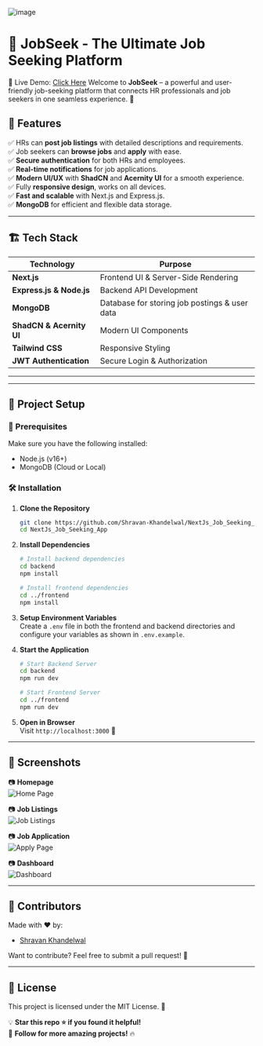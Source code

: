 ![image](https://github.com/user-attachments/assets/35c1b92c-ade3-459f-92b7-e73702c55e9f)

# 🚀 JobSeek - The Ultimate Job Seeking Platform

🚀 Live Demo: [Click Here](https://next-js-job-seeking-app-ddb1.vercel.app/) 
Welcome to **JobSeek** – a powerful and user-friendly job-seeking platform that connects HR professionals and job seekers in one seamless experience. 🎯


## 🌟 Features

✅ HRs can **post job listings** with detailed descriptions and requirements.  
✅ Job seekers can **browse jobs** and **apply** with ease.  
✅ **Secure authentication** for both HRs and employees.  
✅ **Real-time notifications** for job applications.  
✅ **Modern UI/UX** with **ShadCN** and **Acernity UI** for a smooth experience.  
✅ Fully **responsive design**, works on all devices.  
✅ **Fast and scalable** with Next.js and Express.js.  
✅ **MongoDB** for efficient and flexible data storage.  

---

## 🏗️ Tech Stack

| Technology   | Purpose      |
|-------------|-------------|
| **Next.js**  | Frontend UI & Server-Side Rendering |
| **Express.js & Node.js** | Backend API Development |
| **MongoDB**  | Database for storing job postings & user data |
| **ShadCN & Acernity UI** | Modern UI Components |
| **Tailwind CSS** | Responsive Styling |
| **JWT Authentication** | Secure Login & Authorization |

--- 

---

## 📂 Project Setup

### 🔧 Prerequisites
Make sure you have the following installed:
- Node.js (v16+)
- MongoDB (Cloud or Local)

### 🛠️ Installation
1. **Clone the Repository**
   ```sh
   git clone https://github.com/Shravan-Khandelwal/NextJs_Job_Seeking_App.git
   cd NextJs_Job_Seeking_App
   ```

2. **Install Dependencies**
   ```sh
   # Install backend dependencies
   cd backend
   npm install
   
   # Install frontend dependencies
   cd ../frontend
   npm install
   ```

3. **Setup Environment Variables**  
   Create a `.env` file in both the frontend and backend directories and configure your variables as shown in `.env.example`.

4. **Start the Application**
   ```sh
   # Start Backend Server
   cd backend
   npm run dev
   
   # Start Frontend Server
   cd ../frontend
   npm run dev
   ```

5. **Open in Browser**  
   Visit `http://localhost:3000` 🚀

---

## 📸 Screenshots

📷 **Homepage**  
![Home Page](#)

📷 **Job Listings**  
![Job Listings](#)

📷 **Job Application**  
![Apply Page](#)

📷 **Dashboard**  
![Dashboard](#)

---

## 👥 Contributors
Made with ❤️ by:
- [Shravan Khandelwal](https://github.com/Shravan-Khandelwal)

Want to contribute? Feel free to submit a pull request! 🚀

---

## 📜 License
This project is licensed under the MIT License. 📜

💡 **Star this repo ⭐ if you found it helpful!**  
📢 **Follow for more amazing projects!** 🔥

